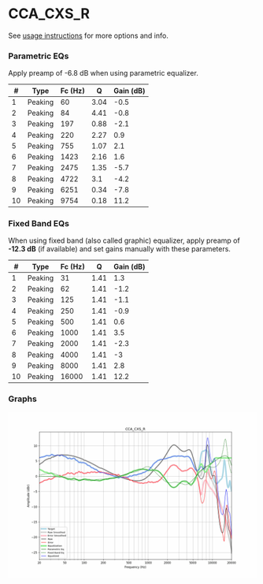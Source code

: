 # CCA_CXS_R
See [usage instructions](https://github.com/jaakkopasanen/AutoEq#usage) for more options and info.

### Parametric EQs
Apply preamp of -6.8 dB when using parametric equalizer.

|   # | Type    |   Fc (Hz) |    Q |   Gain (dB) |
|-----|---------|-----------|------|-------------|
|   1 | Peaking |        60 | 3.04 |        -0.5 |
|   2 | Peaking |        84 | 4.41 |        -0.8 |
|   3 | Peaking |       197 | 0.88 |        -2.1 |
|   4 | Peaking |       220 | 2.27 |         0.9 |
|   5 | Peaking |       755 | 1.07 |         2.1 |
|   6 | Peaking |      1423 | 2.16 |         1.6 |
|   7 | Peaking |      2475 | 1.35 |        -5.7 |
|   8 | Peaking |      4722 | 3.1  |        -4.2 |
|   9 | Peaking |      6251 | 0.34 |        -7.8 |
|  10 | Peaking |      9754 | 0.18 |        11.2 |

### Fixed Band EQs
When using fixed band (also called graphic) equalizer, apply preamp of **-12.3 dB** (if available) and set gains manually with these parameters.

|   # | Type    |   Fc (Hz) |    Q |   Gain (dB) |
|-----|---------|-----------|------|-------------|
|   1 | Peaking |        31 | 1.41 |         1.3 |
|   2 | Peaking |        62 | 1.41 |        -1.2 |
|   3 | Peaking |       125 | 1.41 |        -1.1 |
|   4 | Peaking |       250 | 1.41 |        -0.9 |
|   5 | Peaking |       500 | 1.41 |         0.6 |
|   6 | Peaking |      1000 | 1.41 |         3.5 |
|   7 | Peaking |      2000 | 1.41 |        -2.3 |
|   8 | Peaking |      4000 | 1.41 |        -3   |
|   9 | Peaking |      8000 | 1.41 |         2.8 |
|  10 | Peaking |     16000 | 1.41 |        12.2 |

### Graphs
![](./CCA_CXS_R.png)
